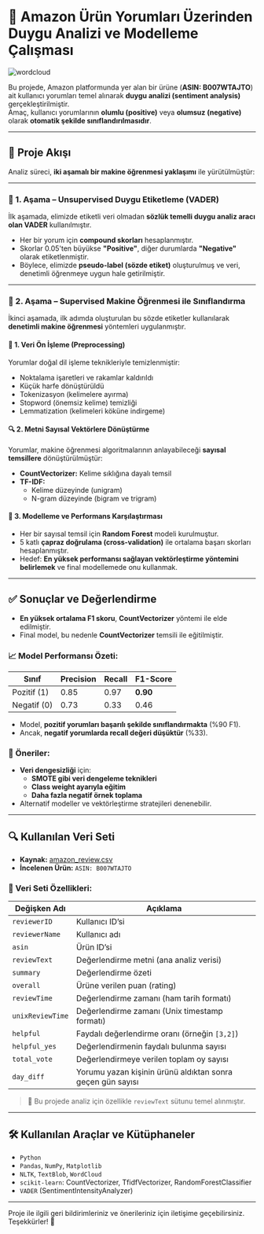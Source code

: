 # 🧠 Amazon Ürün Yorumları Üzerinden Duygu Analizi ve Modelleme Çalışması
![wordcloud](https://github.com/user-attachments/assets/c05537ac-9953-4316-8147-bbab5c9476f9/e.png)

Bu projede, Amazon platformunda yer alan bir ürüne (**ASIN: B007WTAJTO**) ait kullanıcı yorumları temel alınarak **duygu analizi (sentiment analysis)** gerçekleştirilmiştir.  
Amaç, kullanıcı yorumlarının **olumlu (positive)** veya **olumsuz (negative)** olarak **otomatik şekilde sınıflandırılmasıdır**.

---

## 📌 Proje Akışı

Analiz süreci, **iki aşamalı bir makine öğrenmesi yaklaşımı** ile yürütülmüştür:

---

### 🔹 1. Aşama – Unsupervised Duygu Etiketleme (VADER)

İlk aşamada, elimizde etiketli veri olmadan **sözlük temelli duygu analiz aracı olan VADER** kullanılmıştır.

- Her bir yorum için **compound skorları** hesaplanmıştır.
- Skorlar 0.05'ten büyükse **"Positive"**, diğer durumlarda **"Negative"** olarak etiketlenmiştir.
- Böylece, elimizde **pseudo-label (sözde etiket)** oluşturulmuş ve veri, denetimli öğrenmeye uygun hale getirilmiştir.

---

### 🔹 2. Aşama – Supervised Makine Öğrenmesi ile Sınıflandırma

İkinci aşamada, ilk adımda oluşturulan bu sözde etiketler kullanılarak **denetimli makine öğrenmesi** yöntemleri uygulanmıştır.

#### 🔧 1. Veri Ön İşleme (Preprocessing)
Yorumlar doğal dil işleme teknikleriyle temizlenmiştir:
- Noktalama işaretleri ve rakamlar kaldırıldı  
- Küçük harfe dönüştürüldü  
- Tokenizasyon (kelimelere ayırma)  
- Stopword (önemsiz kelime) temizliği  
- Lemmatization (kelimeleri köküne indirgeme)

#### 🔍 2. Metni Sayısal Vektörlere Dönüştürme
Yorumlar, makine öğrenmesi algoritmalarının anlayabileceği **sayısal temsillere** dönüştürülmüştür:

- **CountVectorizer:** Kelime sıklığına dayalı temsil
- **TF-IDF:**  
   - Kelime düzeyinde (unigram)  
   - N-gram düzeyinde (bigram ve trigram)

#### 🤖 3. Modelleme ve Performans Karşılaştırması
- Her bir sayısal temsil için **Random Forest** modeli kurulmuştur.
- 5 katlı **çapraz doğrulama (cross-validation)** ile ortalama başarı skorları hesaplanmıştır.
- Hedef: **En yüksek performansı sağlayan vektörleştirme yöntemini belirlemek** ve final modellemede onu kullanmak.

---

## ✅ Sonuçlar ve Değerlendirme

- **En yüksek ortalama F1 skoru**, **CountVectorizer** yöntemi ile elde edilmiştir.
- Final model, bu nedenle **CountVectorizer** temsili ile eğitilmiştir.

### 📈 Model Performansı Özeti:
| Sınıf         | Precision | Recall | F1-Score |
|---------------|-----------|--------|----------|
| Pozitif (1)   | 0.85      | 0.97   | **0.90** |
| Negatif (0)   | 0.73      | 0.33   | 0.46     |

- Model, **pozitif yorumları başarılı şekilde sınıflandırmakta** (%90 F1).
- Ancak, **negatif yorumlarda recall değeri düşüktür** (%33).
  
### 🔄 Öneriler:
- **Veri dengesizliği** için:
  - **SMOTE gibi veri dengeleme teknikleri**
  - **Class weight ayarıyla eğitim**
  - **Daha fazla negatif örnek toplama**
- Alternatif modeller ve vektörleştirme stratejileri denenebilir.

---

## 🔍 Kullanılan Veri Seti

- **Kaynak:** [amazon_review.csv](https://www.kaggle.com/datasets/uurdndr/amazon-rating-review)  
- **İncelenen Ürün:** `ASIN: B007WTAJTO`  

### 📄 Veri Seti Özellikleri:

| Değişken Adı      | Açıklama |
|-------------------|----------|
| `reviewerID`      | Kullanıcı ID’si |
| `reviewerName`    | Kullanıcı adı |
| `asin`            | Ürün ID’si |
| `reviewText`      | Değerlendirme metni (ana analiz verisi) |
| `summary`         | Değerlendirme özeti |
| `overall`         | Ürüne verilen puan (rating) |
| `reviewTime`      | Değerlendirme zamanı (ham tarih formatı) |
| `unixReviewTime`  | Değerlendirme zamanı (Unix timestamp formatı) |
| `helpful`         | Faydalı değerlendirme oranı (örneğin `[3,2]`) |
| `helpful_yes`     | Değerlendirmenin faydalı bulunma sayısı |
| `total_vote`      | Değerlendirmeye verilen toplam oy sayısı |
| `day_diff`        | Yorumu yazan kişinin ürünü aldıktan sonra geçen gün sayısı |

> 📌 Bu projede analiz için özellikle `reviewText` sütunu temel alınmıştır.


---

## 🛠️ Kullanılan Araçlar ve Kütüphaneler

- `Python`
- `Pandas`, `NumPy`, `Matplotlib`
- `NLTK`, `TextBlob`, `WordCloud`
- `scikit-learn`: CountVectorizer, TfidfVectorizer, RandomForestClassifier
- `VADER` (SentimentIntensityAnalyzer)

---

Proje ile ilgili geri bildirimleriniz ve önerileriniz için iletişime geçebilirsiniz.  
Teşekkürler! 🙌

